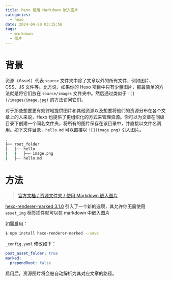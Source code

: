 ```yaml
---
title: hexo 使用 Markdown 嵌入图片
categories:
  - hexo
date: 2024-04-20 03:15:58
tags:
  - markdown
  - 图片
---
```


# 背景

资源（Asset）代表 `source` 文件夹中除了文章以外的所有文件，例如图片、CSS、JS 文件等。比方说，如果你的 Hexo 项目中只有少量图片，那最简单的方法就是将它们放在 `source/images` 文件夹中。然后通过类似于 `![](/images/image.jpg)` 的方法访问它们。

对于那些想要更有规律地提供图片和其他资源以及想要将他们的资源分布在各个文章上的人来说，Hexo 也提供了更组织化的方式来管理资源。你可以为文章在同级目录下创建一个同名文件夹，将所有的图片保存在该目录中，并直接以文件名调用。如下文件目录，`hello.md` 可以直接以 `![](image.png)` 引入图片。

```bash
.
├── root_folder
│   ├── hello
|   |   ├── image.png
|   ├── hello.md
```

# 方法

> [官方文档 / 资源文件夹 / 使用 Markdown 嵌入图片](https://hexo.io/zh-cn/docs/asset-folders#%E4%BD%BF%E7%94%A8-Markdown-%E5%B5%8C%E5%85%A5%E5%9B%BE%E7%89%87)


[hexo-renderer-marked 3.1.0](https://github.com/hexojs/hexo-renderer-marked) 引入了一个新的选项，其允许你无需使用 `asset_img` 标签插件就可以在 markdown 中嵌入图片

如需启用：

```bash
$ npm install hexo-renderer-marked --save
```

`_config.yaml` 修改如下：
```yaml
post_asset_folder: true
marked:
  prependRoot: false
```

启用后，资源图片将会被自动解析为其对应文章的路径。
